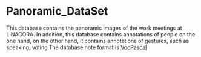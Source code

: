 # Panoramic_DataSet
This database contains the panoramic images of the work meetings at LINAGORA.
In addition, this database contains annotations of people on the one hand, on the other hand, it contains annotations of gestures, such as speaking, voting.The database note format is [VocPascal](https://medium.com/towards-artificial-intelligence/understanding-coco-and-pascal-voc-annotations-for-object-detection-bb8ffbbb36e3)
